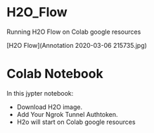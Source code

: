 # H2O_Flow
Running H2O Flow on Colab google resources 

[H2O Flow](Annotation 2020-03-06 215735.jpg)

# Colab Notebook
In this jypter notebook:
- Download H2O image.
- Add Your Ngrok Tunnel Authtoken.
- H2o will start on Colab google resources


